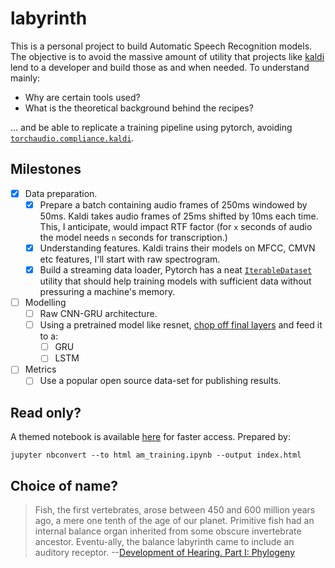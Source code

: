 # labyrinth

This is a personal project to build Automatic Speech Recognition models. The objective is to avoid the massive amount of utility that projects like [kaldi](https://github.com/kaldi-asr/kaldi) lend to a developer and build those as and when needed. To understand mainly:

- Why are certain tools used?
- What is the theoretical background behind the recipes?

... and be able to replicate a training pipeline using pytorch, avoiding [`torchaudio.compliance.kaldi`](https://pytorch.org/audio/compliance.kaldi.html).


## Milestones

- [x] Data preparation. 
  - [x] Prepare a batch containing audio frames of 250ms windowed by 50ms. Kaldi takes audio frames of 25ms shifted by 10ms each time. This, I anticipate, would impact RTF factor (for `x` seconds of audio the model needs `n` seconds for transcription.)
  - [x] Understanding features. Kaldi trains their models on MFCC, CMVN etc features, I'll start with raw spectrogram.
  - [x] Build a streaming data loader, Pytorch has a neat [`IterableDataset`](https://pytorch.org/docs/stable/data.html#torch.utils.data.IterableDataset) utility that should help training models with sufficient data without pressuring a machine's memory.
- [ ] Modelling
  - [ ] Raw CNN-GRU architecture.
  - [ ] Using a pretrained model like resnet, [chop off final layers](https://forums.fast.ai/t/pytorch-best-way-to-get-at-intermediate-layers-in-vgg-and-resnet/5707/2) and feed it to a:
    - [ ] GRU
    - [ ] LSTM
- [ ] Metrics
  - [ ] Use a popular open source data-set for publishing results.

## Read only?
A themed notebook is available [here](https://ltbringer.github.io/labyrinth/) for faster access. Prepared by:
```
jupyter nbconvert --to html am_training.ipynb --output index.html 
```

## Choice of name?

> Fish, the first vertebrates, arose between 450 and 600 million years ago, a mere one tenth of the age of our planet. Primitive fish had an internal balance organ inherited from some obscure invertebrate ancestor. Eventu-ally, the balance labyrinth came to include an auditory receptor. --[Development of Hearing. Part I: Phylogeny ](https://www.audiology.org/sites/default/files/journal/JAAA_05_05_02.pdf)

